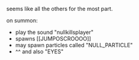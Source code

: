 
seems like all the others for the most part.

on summon:
- play the sound "nullkillsplayer"
- spawns [[JUMPOSCROOOO]]
- may spawn particles called "NULL_PARTICLE"
- ^^ and also "EYES"